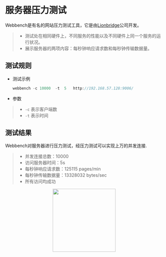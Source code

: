服务器压力测试
===============
Webbench是有名的网站压力测试工具，它是由[Lionbridge](http://www.lionbridge.com)公司开发。

> * 测试处在相同硬件上，不同服务的性能以及不同硬件上同一个服务的运行状况。
> * 展示服务器的两项内容：每秒钟响应请求数和每秒钟传输数据量。




测试规则
------------
* 测试示例

    ```C++
	webbench -c 10000  -t  5   http://192.168.57.128:9006/
    ```
* 参数

> * `-c` 表示客户端数
> * `-t` 表示时间


测试结果
---------
Webbench对服务器进行压力测试，经压力测试可以实现上万的并发连接.
> * 并发连接总数：10000
> * 访问服务器时间：5s
> * 每秒钟响应请求数：125115 pages/min
> * 每秒钟传输数据量：13328032 bytes/sec
> * 所有访问均成功

<div align=center><img src="https://github.com/HIT2020HK/WebServer#%E5%8E%8B%E5%8A%9B%E6%B5%8B%E8%AF%95" height="201"/> </div>
